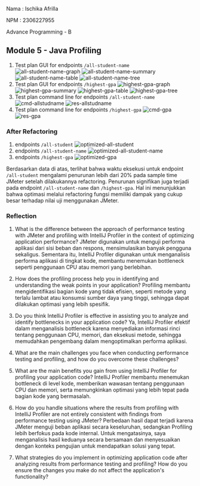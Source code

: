 Nama : Ischika Afrilla

NPM : 2306227955

Advance Programming - B
## Module 5 - Java Profiling
1. Test plan GUI for endpoints `/all-student-name`
   ![all-student-name-graph](image/all-student-name-graph.png)
   ![all-student-name-summary](image/all-student-name-summary.png)
   ![all-student-name-table](image/all-student-name-table.png)
   ![all-student-name-tree](image/all-student-name-tree.png)
2. Test plan GUI for endpoints `/highest-gpa`
   ![highest-gpa-graph](image/highest-gpa-graph.png)
   ![highest-gpa-summary](image/highest-gpa-summary.png)
   ![highest-gpa-table](image/highest-gpa-table.png)
   ![highest-gpa-tree](image/highest-gpa-tree.png)
3. Test plan command line for endpoints `/all-student-name`
   ![cmd-allstudname](image/cmd_allstudname.png)
   ![res-allstudname](image/res-allstudname.png)
4. Test plan command line for endpoints `/highest-gpa`
   ![cmd-gpa](image/cmd_gpa.png)
   ![res-gpa](image/res-highestgpa.png)

### After Refactoring
1. endpoints `/all-student`
![optimized-all-student](image/optimized-all-student.png)
2. endpoints `/all-student-name`
![optimized-all-student-name](image/optimized-all-student-name.png)
3. endpoints `/highest-gpa`
![optimized-gpa](image/optimized-gpa.png)

Berdasarkan data di atas, terlihat bahwa waktu eksekusi untuk endpoint `/all-student` mengalami penurunan lebih dari 20% pada sample time JMeter setelah dilakukannya refactoring. Penurunan signifikan juga terjadi pada endpoint `/all-student-name` dan `/highest-gpa`. Hal ini menunjukkan bahwa optimasi melalui refactoring fungsi memiliki dampak yang cukup besar terhadap nilai uji menggunakan JMeter.

### Reflection
1. What is the difference between the approach of performance testing with JMeter and profiling with IntelliJ Profiler in the context of optimizing application performance?
   JMeter digunakan untuk menguji performa aplikasi dari sisi beban dan respons, mensimulasikan banyak pengguna sekaligus. Sementara itu, IntelliJ Profiler digunakan untuk menganalisis performa aplikasi di tingkat kode, membantu menemukan bottleneck seperti penggunaan CPU atau memori yang berlebihan.

2. How does the profiling process help you in identifying and understanding the weak points in your application?
   Profiling membantu mengidentifikasi bagian kode yang tidak efisien, seperti metode yang terlalu lambat atau konsumsi sumber daya yang tinggi, sehingga dapat dilakukan optimasi yang lebih spesifik.

3. Do you think IntelliJ Profiler is effective in assisting you to analyze and identify bottlenecks in your application code?
   Ya, IntelliJ Profiler efektif dalam menganalisis bottleneck karena menyediakan informasi rinci tentang penggunaan CPU, memori, dan eksekusi metode, sehingga memudahkan pengembang dalam mengoptimalkan performa aplikasi.

4. What are the main challenges you face when conducting performance testing and profiling, and how do you overcome these challenges?

5. What are the main benefits you gain from using IntelliJ Profiler for profiling your application code?
   IntelliJ Profiler membantu menemukan bottleneck di level kode, memberikan wawasan tentang penggunaan CPU dan memori, serta memungkinkan optimasi yang lebih tepat pada bagian kode yang bermasalah.

6. How do you handle situations where the results from profiling with IntelliJ Profiler are not entirely consistent with findings from performance testing using JMeter?
   Perbedaan hasil dapat terjadi karena JMeter menguji beban aplikasi secara keseluruhan, sedangkan Profiling lebih berfokus pada kode internal. Untuk mengatasinya, saya menganalisis hasil keduanya secara bersamaan dan menyesuaikan dengan konteks pengujian untuk mendapatkan solusi yang tepat.

7. What strategies do you implement in optimizing application code after analyzing results from performance testing and profiling? How do you ensure the changes you make do not affect the application's functionality?
